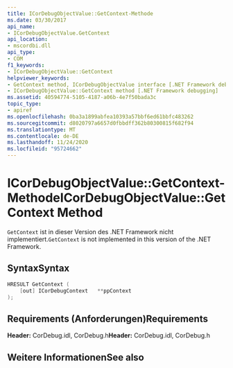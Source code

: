 ```yaml
---
title: ICorDebugObjectValue::GetContext-Methode
ms.date: 03/30/2017
api_name:
- ICorDebugObjectValue.GetContext
api_location:
- mscordbi.dll
api_type:
- COM
f1_keywords:
- ICorDebugObjectValue::GetContext
helpviewer_keywords:
- GetContext method, ICorDebugObjectValue interface [.NET Framework debugging]
- ICorDebugObjectValue::GetContext method [.NET Framework debugging]
ms.assetid: 40594774-5105-4187-a06b-4e7f50bada3c
topic_type:
- apiref
ms.openlocfilehash: 0ba3a1899abfea10393a57bbf6ed61bbfc483262
ms.sourcegitcommit: d8020797a6657d0fbbdff362b80300815f682f94
ms.translationtype: MT
ms.contentlocale: de-DE
ms.lasthandoff: 11/24/2020
ms.locfileid: "95724662"
---
```

# <a name="icordebugobjectvaluegetcontext-method"></a><span data-ttu-id="494ef-102">ICorDebugObjectValue::GetContext-Methode</span><span class="sxs-lookup"><span data-stu-id="494ef-102">ICorDebugObjectValue::GetContext Method</span></span>

<span data-ttu-id="494ef-103">`GetContext` ist in dieser Version des .NET Framework nicht implementiert.</span><span class="sxs-lookup"><span data-stu-id="494ef-103">`GetContext` is not implemented in this version of the .NET Framework.</span></span>  
  
## <a name="syntax"></a><span data-ttu-id="494ef-104">Syntax</span><span class="sxs-lookup"><span data-stu-id="494ef-104">Syntax</span></span>  
  
```cpp  
HRESULT GetContext (  
    [out] ICorDebugContext   **ppContext  
);  
```  
  
## <a name="requirements"></a><span data-ttu-id="494ef-105">Requirements (Anforderungen)</span><span class="sxs-lookup"><span data-stu-id="494ef-105">Requirements</span></span>  

 <span data-ttu-id="494ef-106">**Header:** CorDebug.idl, CorDebug.h</span><span class="sxs-lookup"><span data-stu-id="494ef-106">**Header:** CorDebug.idl, CorDebug.h</span></span>  
  
## <a name="see-also"></a><span data-ttu-id="494ef-107">Weitere Informationen</span><span class="sxs-lookup"><span data-stu-id="494ef-107">See also</span></span>
